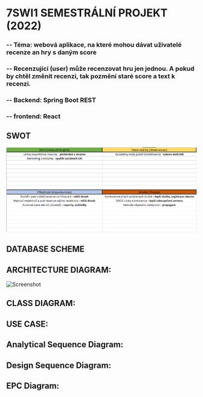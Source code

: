# 7SWI1 SEMESTRÁLNÍ PROJEKT (2022)
 
### -- Téma: webová aplikace, na které mohou dávat uživatelé recenze an hry s daným score
### -- Recenzující (user) může recenzovat hru jen jednou. A pokud by chtěl změnit recenzi, tak pozmění staré score a text k recenzi.
### -- Backend: Spring Boot REST
### -- frontend: React

## SWOT
![Screenshot](SWOT/SWOT.png)

## DATABASE SCHEME

## ARCHITECTURE DIAGRAM:
![Screenshot](DIAGRMAS/architecture_diagram.png)

## CLASS DIAGRAM:

## USE CASE:

## Analytical Sequence Diagram:

## Design Sequence Diagram:

## EPC Diagram:
